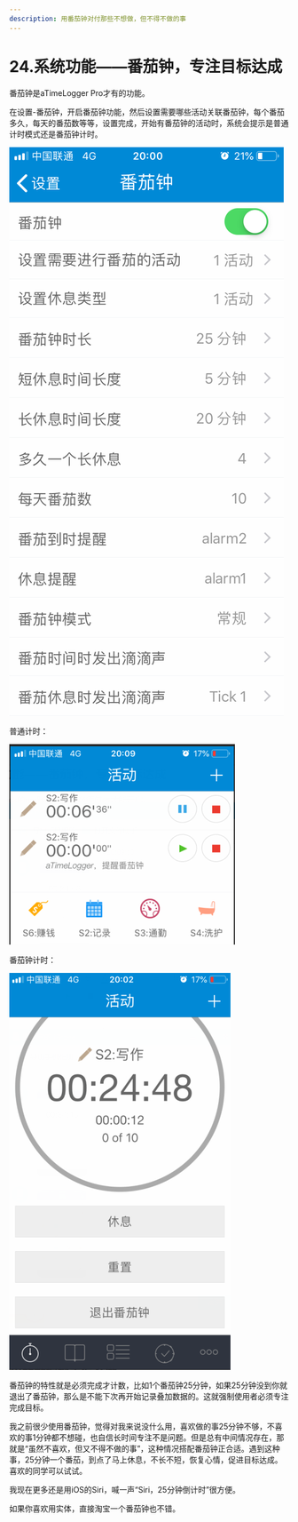 ```yaml
---
description: 用番茄钟对付那些不想做，但不得不做的事
---
```


# 24.系统功能——番茄钟，专注目标达成

番茄钟是aTimeLogger Pro才有的功能。

在设置-番茄钟，开启番茄钟功能，然后设置需要哪些活动关联番茄钟，每个番茄多久，每天的番茄数等等，设置完成，开始有番茄钟的活动时，系统会提示是普通计时模式还是番茄钟计时。

![](<../.gitbook/assets/图片 (51).png>)

普通计时：

![](<../.gitbook/assets/图片 (52).png>)

番茄钟计时：

![](<../.gitbook/assets/图片 (53).png>)

番茄钟的特性就是必须完成才计数，比如1个番茄钟25分钟，如果25分钟没到你就退出了番茄钟，那么是不能下次再开始记录叠加数据的。这就强制使用者必须专注完成目标。

我之前很少使用番茄钟，觉得对我来说没什么用，喜欢做的事25分钟不够，不喜欢的事1分钟都不想碰，也自信长时间专注不是问题。但是总有中间情况存在，那就是“虽然不喜欢，但又不得不做的事”，这种情况搭配番茄钟正合适。遇到这种事，25分钟一个番茄，到点了马上休息，不长不短，恢复心情，促进目标达成。喜欢的同学可以试试。

我现在更多还是用iOS的Siri，喊一声“Siri，25分钟倒计时”很方便。

如果你喜欢用实体，直接淘宝一个番茄钟也不错。
